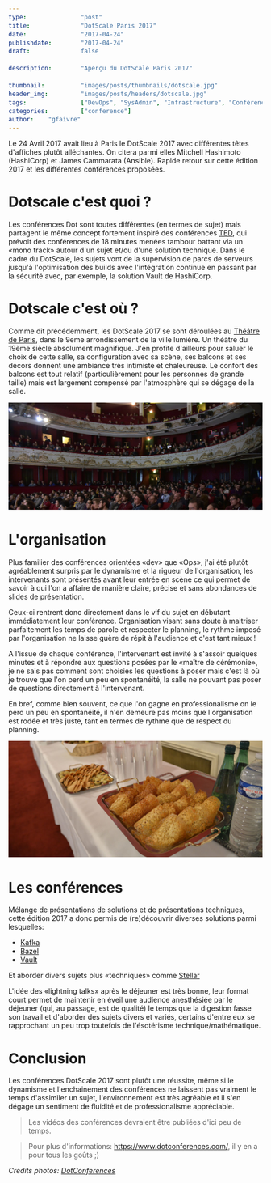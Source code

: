 ```yaml
---
type:               "post"
title:              "DotScale Paris 2017"
date:               "2017-04-24"
publishdate:        "2017-04-24"
draft:              false

description:        "Aperçu du DotScale Paris 2017"

thumbnail:          "images/posts/thumbnails/dotscale.jpg"
header_img:         "images/posts/headers/dotscale.jpg"
tags:               ["DevOps", "SysAdmin", "Infrastructure", "Conférence", "Scalabilité"]
categories:         ["conference"]
author:    "gfaivre"
---
```


Le 24 Avril 2017 avait lieu à Paris le DotScale 2017 avec différentes têtes d'affiches plutôt alléchantes. On citera parmi elles Mitchell Hashimoto (HashiCorp) et James Cammarata (Ansible).
Rapide retour sur cette édition 2017 et les différentes conférences proposées.<!-- more -->

# Dotscale c'est quoi ?

Les conférences Dot sont toutes différentes (en termes de sujet) mais partagent le même concept fortement inspiré des conférences <a href="https://www.ted.com/talks" target="_blank">TED</a>, qui prévoit des conférences de 18 minutes menées tambour battant via un «mono track» autour d'un sujet et/ou d'une solution technique.
Dans le cadre du DotScale, les sujets vont de la supervision de parcs de serveurs jusqu'à l'optimisation des builds avec l'intégration continue en passant par la sécurité avec, par exemple, la solution Vault de HashiCorp.

# Dotscale c'est où ?

Comme dit précédemment, les DotScale 2017 se sont déroulées au <a href="http://www.theatredeparis.com/le-theatre/histoire-du-lieu" target="_blank">Théâtre de Paris</a>, dans le 9eme arrondissement de la ville lumière. Un théâtre du 19ème siècle absolument magnifique. J'en profite d'ailleurs pour saluer le choix de cette salle, sa configuration avec sa scène, ses balcons et ses décors donnent une ambiance très intimiste et chaleureuse. Le confort des balcons est tout relatif (particulièrement pour les personnes de grande taille) mais est largement compensé par l'atmosphère qui se dégage de la salle.

![Théâtre](images/posts/2017/dotscale/theatre.jpg)

# L'organisation

Plus familier des conférences orientées «dev» que «Ops», j'ai été plutôt agréablement surpris par le dynamisme et la rigueur de l'organisation, les intervenants sont présentés avant leur entrée en scène ce qui permet de savoir à qui l'on a affaire de manière claire, précise et sans abondances de slides de présentation.

Ceux-ci rentrent donc directement dans le vif du sujet en débutant immédiatement leur conférence. Organisation visant sans doute à maitriser parfaitement les temps de parole et respecter le planning, le rythme imposé par l'organisation ne laisse guère de répit à l'audience et c'est tant mieux !

A l'issue de chaque conférence, l'intervenant est invité à s'assoir quelques minutes et à répondre aux questions posées par le «maître de cérémonie», je ne sais pas comment sont choisies les questions à poser mais c'est là où je trouve que l'on perd un peu en spontanéité, la salle ne pouvant pas poser de questions directement à l'intervenant.

En bref, comme bien souvent, ce que l'on gagne en professionalisme on le perd un peu en spontanéité, il n'en demeure pas moins que l'organisation est rodée et très juste, tant en termes de rythme que de respect du planning.

![Miam!](images/posts/2017/dotscale/miam.jpg)

# Les conférences

Mélange de présentations de solutions et de présentations techniques, cette édition 2017 a donc permis de (re)découvrir diverses solutions parmi lesquelles:

* <a href="https://kafka.apache.org/" target="_blank">Kafka</a>
* <a href="https://bazel.build/" target="_blank">Bazel</a>
* <a href="https://www.vaultproject.io/" target="_blank">Vault</a>

Et aborder divers sujets plus «techniques» comme <a href="https://www.stellar.org/" target="_blank">Stellar</a>

L'idée des «lightning talks» après le déjeuner est très bonne, leur format court permet de maintenir en éveil une audience anesthésiée par le déjeuner (qui, au passage, est de qualité) le temps que la digestion fasse son travail et d'aborder des sujets divers et variés, certains d'entre eux se rapprochant un peu trop toutefois de l'ésotérisme technique/mathématique.

# Conclusion

Les conférences DotScale 2017 sont plutôt une réussite, même si le dynamisme et l'enchainement des conférences ne laissent pas vraiment le temps d'assimiler un sujet, l'environnement est très agréable et il s'en dégage un sentiment de fluidité et de professionalisme appréciable.

> Les vidéos des conférences devraient être publiées d'ici peu de temps.

> Pour plus d'informations: https://www.dotconferences.com/, il y en a pour tous les goûts ;)

*Crédits photos: <a href="https://www.flickr.com/photos/97226415@N08/albums" target="_blank">DotConferences</a>*
